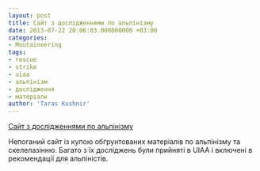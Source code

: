 ```yaml
---
layout: post
title: Сайт з дослідженнями по альпінізму
date: 2013-07-22 20:06:03.000000000 +03:00
categories:
- Moutaineering
tags:
- rescue
- strike
- uiaa
- альпінізм
- дослідження
- матеріали
author: 'Taras Kushnir'
---
```


<a title="Сайт з дослідженнями по альпінізму" href="http://strikerescue.com/research" target="_blank">Сайт з дослідженнями по альпінізму</a>

Непоганий сайт із купою обґрунтованих матеріалів по альпінізму та скелелазінню. Багато з їх досліджень були прийняті в UIAA і включені в рекомендації для альпіністів.
